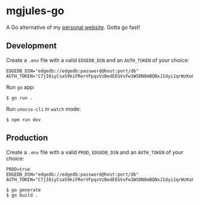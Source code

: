 # mgjules-go

A Go alternative of my [personal website](https://github.com/mgjules/mgjules). Gotta go fast!

## Development

Create a `.env` file with a valid `EDGEDB_DSN` and an `AUTH_TOKEN` of your choice:
```shell
EDGEDB_DSN="edgedb://edgedb:password@host:port/db"
AUTH_TOKEN="C7jI8iyCsaS9kiFRerVFpqvVzBedEEGVsFw1WSDN8mBQNxJ1dyi1qrWzKo8gOTbb0hmiK"
```

Run `go` app:
```shell
$ go run .
```

Run `unocss-cli` in `watch` mode:
```shell
$ npm run dev
```

## Production

Create a `.env` file with a valid `PROD`, `EDGEDB_DSN` and an `AUTH_TOKEN` of your choice:
```shell
PROD=true
EDGEDB_DSN="edgedb://edgedb:password@host:port/db"
AUTH_TOKEN="C7jI8iyCsaS9kiFRerVFpqvVzBedEEGVsFw1WSDN8mBQNxJ1dyi1qrWzKo8gOTbb0hmiK"
```

```shell
$ go generate
$ go build .
```
